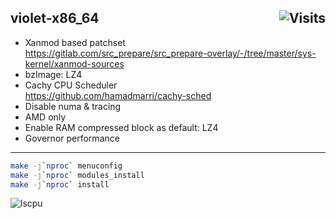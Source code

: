 ## violet-x86_64 <img alt="Visits" align="right" src="https://badges.pufler.dev/visits/owl4ce/violet-x86_64?style=flat-square&label=&color=success&logo=GitHub&logoColor=white&labelColor=373e4d"/>

- Xanmod based patchset  
https://gitlab.com/src_prepare/src_prepare-overlay/-/tree/master/sys-kernel/xanmod-sources
- bzImage: LZ4
- Cachy CPU Scheduler  
https://github.com/hamadmarri/cachy-sched
- Disable numa & tracing
- AMD only
- Enable RAM compressed block as default: LZ4
- Governor performance

---

```bash
make -j`nproc` menuconfig
make -j`nproc` modules_install
make -j`nproc` install
```

![lscpu](https://i.ibb.co/37NLdHG/lscpu.png)
